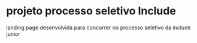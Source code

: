# projeto processo seletivo Include
 landing page desenvolvida para concorrer no processo seletivo da include junior
